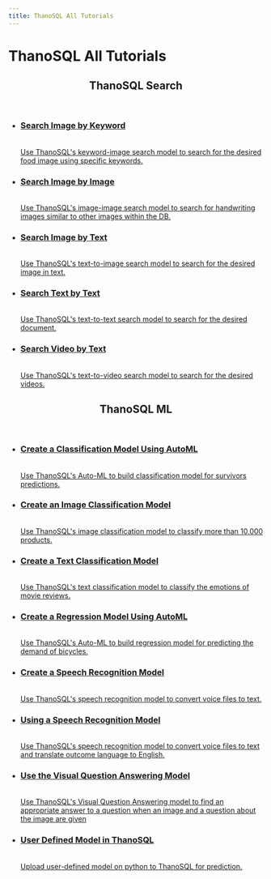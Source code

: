 ```yaml
---
title: ThanoSQL All Tutorials
---
```


# __ThanoSQL All Tutorials__ 

<div class="card">
    <header>
        <h2 id="card-h2"> ThanoSQL Search</h2>
    </header>
    <ul class="fullclick">
        <li>
            <a href="/en/tutorials/thanosql_search/search_image_by_keyword/">
                <h3>
                    Search Image by Keyword
                </h3>
                <p>
                    <br>Use ThanoSQL's keyword-image search model to search for the desired food image using specific keywords.</br>
                </p>
            </a>
        </li>
        <li>
            <a href="/en/tutorials/thanosql_search/search_image_by_image/">
                <h3>
                    Search Image by Image
                </h3>
                <p>
                    <br>Use ThanoSQL's image-image search model to search for handwriting images similar to other images within the DB.</br>
                </p>
            </a>
        </li>
        <li>
            <a href="/en/tutorials/thanosql_search/search_image_by_text/">
                <h3>
                    Search Image by Text
                </h3>
                <p>
                    <br>Use ThanoSQL's text-to-image search model to search for the desired image in text.</br>
                </p>
            </a>
        </li>
        <li>
            <a href="/en/tutorials/thanosql_search/search_text_by_text/">
                <h3>
                    Search Text by Text
                </h3>
                <p>
                    <br>Use ThanoSQL's text-to-text search model to search for the desired document.</br>
                </p>
            </a>
        </li>
        <li>
            <a href="/en/tutorials/thanosql_search/search_video_by_text/">
                <h3>
                    Search Video by Text
                </h3>
                <p>
                    <br>Use ThanoSQL's text-to-video search model to search for the desired videos.</br>
                </p>
            </a>
        </li>
    </ul>
    <header>
        <h2 id="card-h2"> ThanoSQL ML</h2>
    </header>
    <ul class="fullclick">
        <li>
            <a href="/en/tutorials/thanosql_ml/classification/automl_classification/">
                <h3>
                    Create a Classification Model Using AutoML
                </h3>
                <p>
                    <br>Use ThanoSQL's Auto-ML to build classification model for survivors predictions.</br>
                </p>
            </a>
        </li>
        <li>
            <a href="/en/tutorials/thanosql_ml/classification/image_classification/">
                <h3>
                    Create an Image Classification Model
                </h3>
                <p>
                    <br>
                        Use ThanoSQL's image classification model to classify more than 10,000 products.
                    </br>  
                </p>
            </a>
        </li>
        <li>
            <a href="/en/tutorials/thanosql_ml/classification/text_classification/">
                <h3>
                    Create a Text Classification Model
                </h3>
                <p>
                    <br>
                        Use ThanoSQL's text classification model to classify the emotions of movie reviews.
                    </br>
                </p>
            </a>
        </li>
        <li>
            <a href="/en/tutorials/thanosql_ml/regression/automl_regression/">
                <h3>
                    Create a Regression Model Using AutoML
                </h3>
                <p>
                    <br>
                        Use ThanoSQL's Auto-ML to build regression model for predicting the demand of bicycles.
                    </br>
                </p>
            </a>
        </li>
        <li>
            <a href="/en/tutorials/thanosql_ml/audio_recognition/speech_recognition/">
                <h3>
                    Create a Speech Recognition Model
                </h3>
                <p>
                    <br>
                        Use ThanoSQL's speech recognition model to convert voice files to text.
                    </br>
                </p>
            </a>
        </li>
        <li>
            <a href="/en/tutorials/thanosql_ml/audio_recognition/speech_recognition2/">
                <h3>
                     Using a Speech Recognition Model
                </h3>
                <p>
                    <br>
                        Use ThanoSQL's speech recognition model to convert voice files to text and translate outcome language to English.
                    </br>
                </p>
            </a>
        </li>
        <li>
            <a href="/en/tutorials/thanosql_ml/question_answering/visual_question_answering/">
                <h3>
                     Use the Visual Question Answering Model
                </h3>
                <p>
                    <br>
                        Use ThanoSQL's Visual Question Answering model to find an appropriate answer to a question when an image and a question about the image are given
                    </br>
                </p>
            </a>
        </li>
        <li>
            <a href="/en/tutorials/thanosql_ml/udm_tutorial/">
                <h3>
                    User Defined Model in ThanoSQL
                </h3>
                <p>
                    <br>
                        Upload user-defined model on python to ThanoSQL for prediction.
                    </br>
                </p>
            </a>
        </li>
    </ul>
</div>
